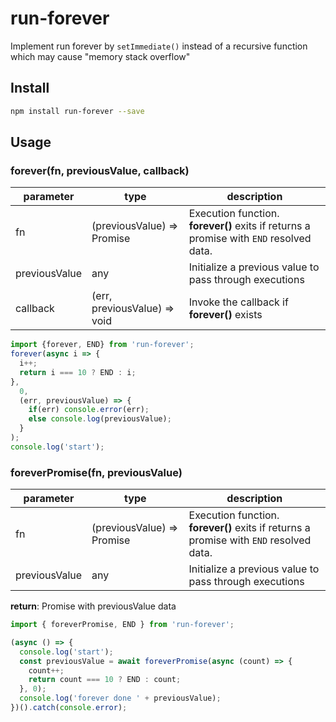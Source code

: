 # run-forever

Implement run forever by `setImmediate()` instead of a recursive function which may cause "memory stack overflow" 

## Install
``` bash
npm install run-forever --save
```

## Usage 

### forever(fn, previousValue, callback)

| parameter     | type                         | description                                                                            |
| ------------- | ---------------------------- | -------------------------------------------------------------------------------------- |
| fn            | (previousValue) => Promise   | Execution function. **forever()** exits if returns a promise with `END` resolved data. |
| previousValue | any                          | Initialize a previous value to pass through executions                                 |
| callback      | (err, previousValue) => void | Invoke the callback if **forever()** exists                                            |

```typescript
import {forever, END} from 'run-forever';
forever(async i => {
  i++;
  return i === 10 ? END : i;
},
  0,
  (err, previousValue) => {
    if(err) console.error(err);
    else console.log(previousValue);
  }
);
console.log('start');
```

### foreverPromise(fn, previousValue)

| parameter     | type                       | description                                                                            |
| ------------- | -------------------------- | -------------------------------------------------------------------------------------- |
| fn            | (previousValue) => Promise | Execution function. **forever()** exits if returns a promise with `END` resolved data. |
| previousValue | any                        | Initialize a previous value to pass through executions                                 |

**return**: Promise with previousValue data

```typescript
import { foreverPromise, END } from 'run-forever';

(async () => {
  console.log('start');
  const previousValue = await foreverPromise(async (count) => {
    count++;
    return count === 10 ? END : count;
  }, 0);
  console.log('forever done ' + previousValue);
})().catch(console.error);
```
